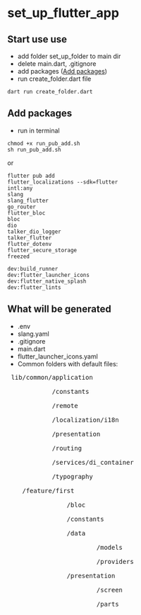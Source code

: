 # set_up_flutter_app

## Start use use
- add folder set_up_folder to main dir
- delete main.dart, .gitignore
- add packages ([Add packages](#add-packages))
- run create_folder.dart file
```
dart run create_folder.dart
```

## Add packages
- run in terminal
```
chmod +x run_pub_add.sh
sh run_pub_add.sh
```
or 

```
flutter pub add 
flutter_localizations --sdk=flutter
intl:any
slang 
slang_flutter 
go_router 
flutter_bloc 
bloc 
dio 
talker_dio_logger 
talker_flutter 
flutter_dotenv 
flutter_secure_storage 
freezed

dev:build_runner 
dev:flutter_launcher_icons
dev:flutter_native_splash
dev:flutter_lints 
```

## What will be generated
- .env
- slang.yaml
- .gitignore
- main.dart
- flutter_launcher_icons.yaml
- Common folders with default files:
<pre>
 lib/common/application<br>
            /constants<br>
            /remote<br>
            /localization/i18n<br>
            /presentation<br>
            /routing<br>
            /services/di_container<br>
            /typography<br>
    /feature/first<br>
                /bloc<br>
                /constants<br>
                /data<br>
                        /models<br>
                        /providers<br>
                /presentation<br>
                        /screen<br>
                        /parts<br>
</pre>

